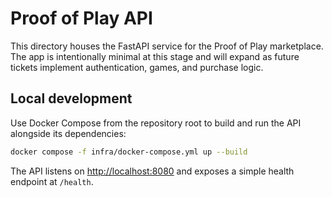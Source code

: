 # Proof of Play API

This directory houses the FastAPI service for the Proof of Play marketplace. The app is intentionally minimal at this stage and
will expand as future tickets implement authentication, games, and purchase logic.

## Local development

Use Docker Compose from the repository root to build and run the API alongside its dependencies:

```bash
docker compose -f infra/docker-compose.yml up --build
```

The API listens on [http://localhost:8080](http://localhost:8080) and exposes a simple health endpoint at `/health`.
